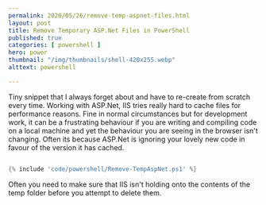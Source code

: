 ```yaml
---
permalink: 2020/05/26/remove-temp-aspnet-files.html
layout: post
title: Remove Temporary ASP.Net Files in PowerShell
published: true 
categories: [ powershell ]
hero: power
thumbnail: "/img/thumbnails/shell-420x255.webp"
alttext: powershell

---
```


Tiny snippet that I always forget about and have to re-create from scratch every time. Working with ASP.Net, IIS tries really hard to 
cache files for performance reasons. Fine in normal circumstances but for development work, it can be a frustrating behaviour if 
you are writing and compiling code on a local machine and yet the behaviour you are seeing in the browser isn't changing. Often its
because ASP.Net is ignoring your lovely new code in favour of the version it has cached. 

```powershell

{% include 'code/powershell/Remove-TempAspNet.ps1' %}

```

Often you need to make sure that IIS isn't holding onto the contents of the temp folder before you attempt to delete them.
